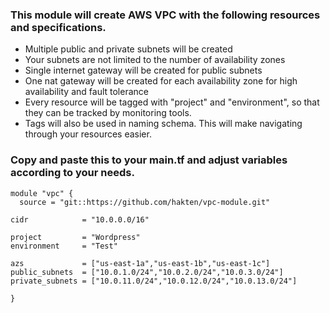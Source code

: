 ### This module will create AWS VPC with the following resources and specifications.

* Multiple public and private subnets will be created
* Your subnets are not limited to the number of availability zones
* Single internet gateway will be created for public subnets
* One nat gateway will be created for each availability zone for high availability and fault tolerance
* Every resource will be tagged with "project" and "environment", so that they can be tracked by monitoring tools.
* Tags will also be used in naming schema. This will make navigating through your resources easier.



### Copy and paste this to your main.tf and adjust variables according to your needs.

```
module "vpc" {
  source = "git::https://github.com/hakten/vpc-module.git"

cidr            = "10.0.0.0/16"

project         = "Wordpress"
environment     = "Test"

azs             = ["us-east-1a","us-east-1b","us-east-1c"]
public_subnets  = ["10.0.1.0/24","10.0.2.0/24","10.0.3.0/24"]
private_subnets = ["10.0.11.0/24","10.0.12.0/24","10.0.13.0/24"]

}
  ```
